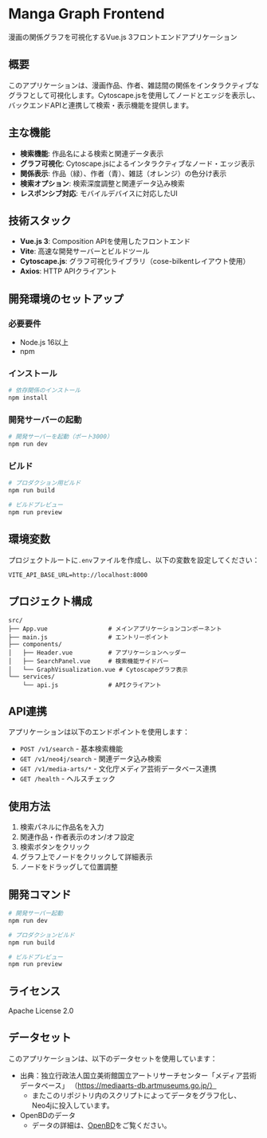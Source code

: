 # Manga Graph Frontend

漫画の関係グラフを可視化するVue.js 3フロントエンドアプリケーション

## 概要

このアプリケーションは、漫画作品、作者、雑誌間の関係をインタラクティブなグラフとして可視化します。Cytoscape.jsを使用してノードとエッジを表示し、バックエンドAPIと連携して検索・表示機能を提供します。

## 主な機能

- **検索機能**: 作品名による検索と関連データ表示
- **グラフ可視化**: Cytoscape.jsによるインタラクティブなノード・エッジ表示
- **関係表示**: 作品（緑）、作者（青）、雑誌（オレンジ）の色分け表示
- **検索オプション**: 検索深度調整と関連データ込み検索
- **レスポンシブ対応**: モバイルデバイスに対応したUI

## 技術スタック

- **Vue.js 3**: Composition APIを使用したフロントエンド
- **Vite**: 高速な開発サーバーとビルドツール
- **Cytoscape.js**: グラフ可視化ライブラリ（cose-bilkentレイアウト使用）
- **Axios**: HTTP APIクライアント

## 開発環境のセットアップ

### 必要要件

- Node.js 16以上
- npm

### インストール

```bash
# 依存関係のインストール
npm install
```

### 開発サーバーの起動

```bash
# 開発サーバーを起動（ポート3000）
npm run dev
```

### ビルド

```bash
# プロダクション用ビルド
npm run build

# ビルドプレビュー
npm run preview
```

## 環境変数

プロジェクトルートに`.env`ファイルを作成し、以下の変数を設定してください：

```env
VITE_API_BASE_URL=http://localhost:8000
```

## プロジェクト構成

```
src/
├── App.vue                 # メインアプリケーションコンポーネント
├── main.js                 # エントリーポイント
├── components/
│   ├── Header.vue          # アプリケーションヘッダー
│   ├── SearchPanel.vue     # 検索機能サイドバー
│   └── GraphVisualization.vue # Cytoscapeグラフ表示
└── services/
    └── api.js              # APIクライアント
```

## API連携

アプリケーションは以下のエンドポイントを使用します：

- `POST /v1/search` - 基本検索機能
- `GET /v1/neo4j/search` - 関連データ込み検索
- `GET /v1/media-arts/*` - 文化庁メディア芸術データベース連携
- `GET /health` - ヘルスチェック

## 使用方法

1. 検索パネルに作品名を入力
2. 関連作品・作者表示のオン/オフ設定
3. 検索ボタンをクリック
4. グラフ上でノードをクリックして詳細表示
5. ノードをドラッグして位置調整

## 開発コマンド

```bash
# 開発サーバー起動
npm run dev

# プロダクションビルド
npm run build

# ビルドプレビュー
npm run preview
```

## ライセンス
Apache License 2.0

## データセット
このアプリケーションは、以下のデータセットを使用しています：
- 出典：独立行政法人国立美術館国立アートリサーチセンター「メディア芸術データベース」 （https://mediaarts-db.artmuseums.go.jp/）
  - またこのリポジトリ内のスクリプトによってデータをグラフ化し、Neo4jに投入しています。
- OpenBDのデータ
  - データの詳細は、[OpenBD](https://openbd.jp/)をご覧ください。